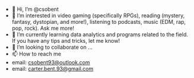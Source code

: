 - 👋 Hi, I’m @csobent
- 👀 I’m interested in video gaming (specifically RPGs), reading (mystery, fantasy, dystopian, and more!), listening to podcasts, music (EDM, rap, pop, rock). Ask me more!
- 🌱 I’m currently learning data analytics and programs related to the field. If you have any tips and tricks, let me know!
- 💞️ I’m looking to collaborate on ...
- 📫 How to reach me 
- email: csobent93@outlook.com
- email: carter.bent.93@gmail.com
<!---
csobent/csobent is a ✨ special ✨ repository because its `README.md` (this file) appears on your GitHub profile.
You can click the Preview link to take a look at your changes.
--->
